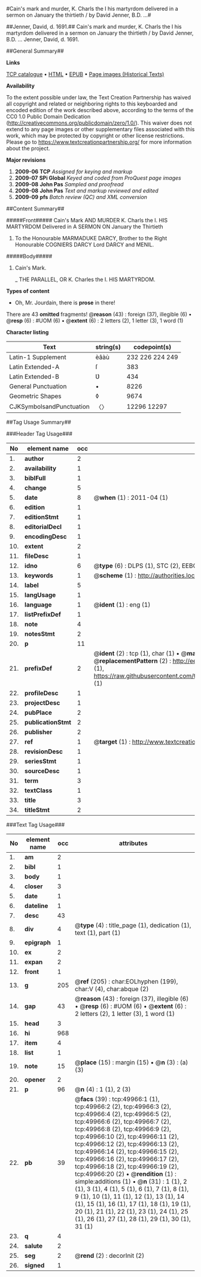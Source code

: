 #Cain's mark and murder, K. Charls the I his martyrdom delivered in a sermon on January the thirtieth / by David Jenner, B.D. ...#

##Jenner, David, d. 1691.##
Cain's mark and murder, K. Charls the I his martyrdom delivered in a sermon on January the thirtieth / by David Jenner, B.D. ...
Jenner, David, d. 1691.

##General Summary##

**Links**

[TCP catalogue](http://www.ota.ox.ac.uk/tcp/)  • 
[HTML](http://tei.it.ox.ac.uk/tcp/Texts-HTML/free/A46/A46815.html)  • 
[EPUB](http://tei.it.ox.ac.uk/tcp/Texts-EPUB/free/A46/A46815.epub) • 
[Page images (Historical Texts)](https://historicaltexts.jisc.ac.uk/eebo-11855054e)

**Availability**

To the extent possible under law, the Text Creation Partnership has waived all copyright and related or neighboring rights to this keyboarded and encoded edition of the work described above, according to the terms of the CC0 1.0 Public Domain Dedication (http://creativecommons.org/publicdomain/zero/1.0/). This waiver does not extend to any page images or other supplementary files associated with this work, which may be protected by copyright or other license restrictions. Please go to https://www.textcreationpartnership.org/ for more information about the project.

**Major revisions**

1. __2009-06__ __TCP__ *Assigned for keying and markup*
1. __2009-07__ __SPi Global__ *Keyed and coded from ProQuest page images*
1. __2009-08__ __John Pas__ *Sampled and proofread*
1. __2009-08__ __John Pas__ *Text and markup reviewed and edited*
1. __2009-09__ __pfs__ *Batch review (QC) and XML conversion*

##Content Summary##

#####Front#####
Cain's Mark AND MURDER K. Charls the I. HIS MARTYRDOM Delivered in A SERMON ON January the Thirtieth
1. To the Honourable MARMADUKE DARCY, Brother to the Right Honourable COGNIERS DARCY Lord DARCY and MENIL.

#####Body#####

1. Cain's Mark.

    _ THE PARALLEL, OR K. Charles the I. HIS MARTYRDOM.

**Types of content**

  * Oh, Mr. Jourdain, there is **prose** in there!

There are 43 **omitted** fragments! 
 @__reason__ (43) : foreign (37), illegible (6)  •  @__resp__ (6) : #UOM (6)  •  @__extent__ (6) : 2 letters (2), 1 letter (3), 1 word (1)

**Character listing**


|Text|string(s)|codepoint(s)|
|---|---|---|
|Latin-1 Supplement|èâàù|232 226 224 249|
|Latin Extended-A|ſ|383|
|Latin Extended-B|Ʋ|434|
|General Punctuation|•|8226|
|Geometric Shapes|◊|9674|
|CJKSymbolsandPunctuation|〈〉|12296 12297|

##Tag Usage Summary##

###Header Tag Usage###

|No|element name|occ|attributes|
|---|---|---|---|
|1.|__author__|2||
|2.|__availability__|1||
|3.|__biblFull__|1||
|4.|__change__|5||
|5.|__date__|8| @__when__ (1) : 2011-04 (1)|
|6.|__edition__|1||
|7.|__editionStmt__|1||
|8.|__editorialDecl__|1||
|9.|__encodingDesc__|1||
|10.|__extent__|2||
|11.|__fileDesc__|1||
|12.|__idno__|6| @__type__ (6) : DLPS (1), STC (2), EEBO-CITATION (1), OCLC (1), VID (1)|
|13.|__keywords__|1| @__scheme__ (1) : http://authorities.loc.gov/ (1)|
|14.|__label__|5||
|15.|__langUsage__|1||
|16.|__language__|1| @__ident__ (1) : eng (1)|
|17.|__listPrefixDef__|1||
|18.|__note__|4||
|19.|__notesStmt__|2||
|20.|__p__|11||
|21.|__prefixDef__|2| @__ident__ (2) : tcp (1), char (1)  •  @__matchPattern__ (2) : ([0-9\-]+):([0-9IVX]+) (1), (.+) (1)  •  @__replacementPattern__ (2) : http://eebo.chadwyck.com/downloadtiff?vid=$1&page=$2 (1), https://raw.githubusercontent.com/textcreationpartnership/Texts/master/tcpchars.xml#$1 (1)|
|22.|__profileDesc__|1||
|23.|__projectDesc__|1||
|24.|__pubPlace__|2||
|25.|__publicationStmt__|2||
|26.|__publisher__|2||
|27.|__ref__|1| @__target__ (1) : http://www.textcreationpartnership.org/docs/. (1)|
|28.|__revisionDesc__|1||
|29.|__seriesStmt__|1||
|30.|__sourceDesc__|1||
|31.|__term__|3||
|32.|__textClass__|1||
|33.|__title__|3||
|34.|__titleStmt__|2||


###Text Tag Usage###

|No|element name|occ|attributes|
|---|---|---|---|
|1.|__am__|2||
|2.|__bibl__|1||
|3.|__body__|1||
|4.|__closer__|3||
|5.|__date__|1||
|6.|__dateline__|1||
|7.|__desc__|43||
|8.|__div__|4| @__type__ (4) : title_page (1), dedication (1), text (1), part (1)|
|9.|__epigraph__|1||
|10.|__ex__|2||
|11.|__expan__|2||
|12.|__front__|1||
|13.|__g__|205| @__ref__ (205) : char:EOLhyphen (199), char:V (4), char:abque (2)|
|14.|__gap__|43| @__reason__ (43) : foreign (37), illegible (6)  •  @__resp__ (6) : #UOM (6)  •  @__extent__ (6) : 2 letters (2), 1 letter (3), 1 word (1)|
|15.|__head__|3||
|16.|__hi__|968||
|17.|__item__|4||
|18.|__list__|1||
|19.|__note__|15| @__place__ (15) : margin (15)  •  @__n__ (3) : (a) (3)|
|20.|__opener__|2||
|21.|__p__|96| @__n__ (4) : 1 (1), 2 (3)|
|22.|__pb__|39| @__facs__ (39) : tcp:49966:1 (1), tcp:49966:2 (2), tcp:49966:3 (2), tcp:49966:4 (2), tcp:49966:5 (2), tcp:49966:6 (2), tcp:49966:7 (2), tcp:49966:8 (2), tcp:49966:9 (2), tcp:49966:10 (2), tcp:49966:11 (2), tcp:49966:12 (2), tcp:49966:13 (2), tcp:49966:14 (2), tcp:49966:15 (2), tcp:49966:16 (2), tcp:49966:17 (2), tcp:49966:18 (2), tcp:49966:19 (2), tcp:49966:20 (2)  •  @__rendition__ (1) : simple:additions (1)  •  @__n__ (31) : 1 (1), 2 (1), 3 (1), 4 (1), 5 (1), 6 (1), 7 (1), 8 (1), 9 (1), 10 (1), 11 (1), 12 (1), 13 (1), 14 (1), 15 (1), 16 (1), 17 (1), 18 (1), 19 (1), 20 (1), 21 (1), 22 (1), 23 (1), 24 (1), 25 (1), 26 (1), 27 (1), 28 (1), 29 (1), 30 (1), 31 (1)|
|23.|__q__|4||
|24.|__salute__|2||
|25.|__seg__|2| @__rend__ (2) : decorInit (2)|
|26.|__signed__|1||
